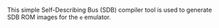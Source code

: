 This simple Self-Describing Bus (SDB) compiler tool is used to generate SDB ROM images for the `e` emulator.

